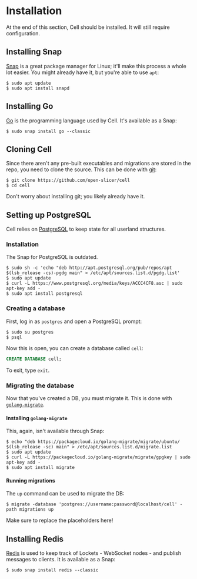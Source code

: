 # Installation

At the end of this section, Cell should be installed. It will still require configuration.

## Installing Snap

[Snap](https://snapcraft.io) is a great package manager for Linux; it'll make this process a whole lot easier. You might already have it, but you're able to use `apt`:

```console
$ sudo apt update
$ sudo apt install snapd
```

## Installing Go

[Go](https://golang.org) is the programming language used by Cell. It's available as a Snap:

```console
$ sudo snap install go --classic
```

## Cloning Cell

Since there aren't any pre-built executables and migrations are stored in the repo, you need to clone the source. This can be done with [git](https://git-scm.com):

```console
$ git clone https://github.com/open-slicer/cell
$ cd cell
```

Don't worry about installing git; you likely already have it.

## Setting up PostgreSQL

Cell relies on [PostgreSQL](https://www.postgresql.org) to keep state for all userland structures.

### Installation

The Snap for PostgreSQL is outdated.

```console
$ sudo sh -c 'echo "deb http://apt.postgresql.org/pub/repos/apt $(lsb_release -cs)-pgdg main" > /etc/apt/sources.list.d/pgdg.list'
$ sudo apt update
$ curl -L https://www.postgresql.org/media/keys/ACCC4CF8.asc | sudo apt-key add -
$ sudo apt install postgresql
```

### Creating a database

First, log in as `postgres` and open a PostgreSQL prompt:

```console
$ sudo su postgres
$ psql
```

Now this is open, you can create a database called `cell`:

```sql
CREATE DATABASE cell;
```

To exit, type `exit`.

### Migrating the database

Now that you've created a DB, you must migrate it. This is done with [`golang-migrate`](https://github.com/golang-migrate/migrate).

#### Installing `golang-migrate`

This, again, isn't available through Snap:

```console
$ echo "deb https://packagecloud.io/golang-migrate/migrate/ubuntu/ $(lsb_release -sc) main" > /etc/apt/sources.list.d/migrate.list
$ sudo apt update
$ curl -L https://packagecloud.io/golang-migrate/migrate/gpgkey | sudo apt-key add -
$ sudo apt install migrate
```

#### Running migrations

The `up` command can be used to migrate the DB:

```console
$ migrate -database 'postgres://username:password@localhost/cell' -path migrations up
```

Make sure to replace the placeholders here!

## Installing Redis

[Redis](https://redis.io) is used to keep track of Lockets - WebSocket nodes - and publish messages to clients. It is available as a Snap:

```console
$ sudo snap install redis --classic
```

